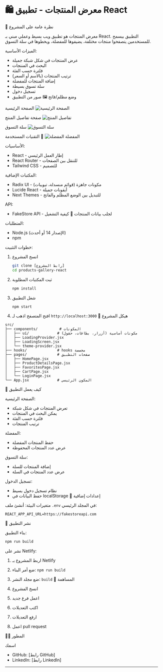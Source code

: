 # 🛍️ معرض المنتجات - تطبيق React
📝 نظرة عامة على المشروع

معرض المنتجات هو تطبيق ويب بسيط وعملي مبني بـ React. التطبيق بيسمح للمستخدمين يتصفحوا منتجات مختلفة، يضيفوها للمفضلة، ويحطوها في سلة التسوق.

الميزات الأساسية:
- عرض المنتجات في شكل شبكة جميلة
- البحث في المنتجات
- فلترة حسب الفئة
- ترتيب المنتجات (بالاسم أو السعر)
- إضافة المنتجات للمفضلة
- سلة تسوق بسيطة
- تسجيل دخول
- وضع مظلم/فاتح
🖼️ صور من التطبيق

الصفحة الرئيسية
![الصفحة الرئيسية](https://via.placeholder.com/800x400/3B82F6/FFFFFF?text=الصفحة+الرئيسية)

صفحة تفاصيل المنتج
![تفاصيل المنتج](https://via.placeholder.com/800x400/10B981/FFFFFF?text=تفاصيل+المنتج)

سلة التسوق
![سلة التسوق](https://via.placeholder.com/800x400/F59E0B/FFFFFF?text=سلة+التسوق)

المفضلة
![المفضلة](https://via.placeholder.com/800x400/EF4444/FFFFFF?text=المفضلة)
🧱 التقنيات المستخدمة

الأساسيات:
- React - إطار العمل الرئيسي
- React Router - للتنقل بين الصفحات
- Tailwind CSS - للتصميم

المكتبات الإضافية:
- Radix UI - مكونات جاهزة (قوائم منسدلة، تبويبات)
- Lucide React - أيقونات جميلة
- Next Themes - للتبديل بين الوضع المظلم والفاتح

API:
- FakeStore API - لجلب بيانات المنتجات
🚀 كيفية التشغيل

المتطلبات:
- Node.js (الإصدار 14 أو أحدث)
- npm

خطوات التثبيت:

1. انسخ المشروع
   ```bash
   git clone [رابط المشروع]
   cd products-gallery-react
   ```

2. ثبت المكتبات المطلوبة
   ```bash
   npm install
   ```

3. شغل التطبيق
   ```bash
   npm start
   ```

4. افتح المتصفح
   اذهب لـ `http://localhost:3000`
📁 هيكل المشروع

```
src/
├── components/          # المكونات
│   ├── ui/             # مكونات أساسية (أزرار، بطاقات، حقول)
│   ├── LoadingProvider.jsx
│   ├── LoadingScreen.jsx
│   └── theme-provider.jsx
├── hooks/              # hooks مخصصة
├── pages/              # صفحات التطبيق
│   ├── HomePage.jsx
│   ├── ProductDetailsPage.jsx
│   ├── FavoritesPage.jsx
│   ├── CartPage.jsx
│   └── LoginPage.jsx
└── App.jsx             # المكون الرئيسي
```
🎯 كيف يعمل التطبيق

الصفحة الرئيسية:
- تعرض المنتجات في شكل شبكة
- يمكن البحث في المنتجات
- فلترة حسب الفئة
- ترتيب المنتجات

المفضلة:
- حفظ المنتجات المفضلة
- عرض عدد المنتجات المحفوظة

سلة التسوق:
- إضافة المنتجات للسلة
- عرض عدد المنتجات في السلة

تسجيل الدخول:
- نظام تسجيل دخول بسيط
- حفظ البيانات في localStorage
🔧 إعدادات إضافية

متغيرات البيئة:
أنشئ ملف `.env` في المجلد الرئيسي:
```env
REACT_APP_API_URL=https://fakestoreapi.com
```
🚀 نشر التطبيق

بناء التطبيق:
```bash
npm run build
```

نشر على Netlify:
1. اربط المشروع بـ Netlify
2. ضع أمر البناء: `npm run build`
3. ضع مجلد النشر: `build`
🤝 المساهمة

1. انسخ المشروع
2. اعمل فرع جديد
3. اكتب التعديلات
4. ارفع التعديلات
5. اعمل pull request


👨‍💻 المطور

اسمك
- GitHub: [رابط GitHub]
- LinkedIn: [رابط LinkedIn]

---

